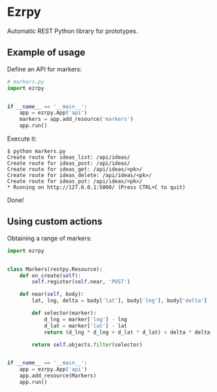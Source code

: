 Ezrpy
======

Automatic REST Python library for prototypes.

## Example of usage

Define an API for markers:

```python
# markers.py
import ezrpy


if __name__ == '__main__':
    app = ezrpy.App('api')
    markers = app.add_resource('markers')
    app.run()

```

Execute it:

```
$ python markers.py
Create route for ideas_list: /api/ideas/
Create route for ideas_post: /api/ideas/
Create route for ideas_get: /api/ideas/<pk>/
Create route for ideas_delete: /api/ideas/<pk>/
Create route for ideas_put: /api/ideas/<pk>/
* Running on http://127.0.0.1:5000/ (Press CTRL+C to quit)
```

Done!

## Using custom actions

Obtaining a range of markers:

```python
import ezrpy


class Markers(restpy.Resource):
    def on_create(self):
        self.register(self.near, 'POST')

    def near(self, body):
        lat, lng, delta = body['lat'], body['lng'], body['delta']

        def selector(marker):
            d_lng = marker['lng'] - lng
            d_lat = marker['lat'] - lat
            return (d_lng * d_lng + d_lat * d_lat) < delta * delta

        return self.objects.filter(selector)


if __name__ == '__main__':
    app = ezrpy.App('api')
    app.add_resource(Markers)
    app.run()
```
